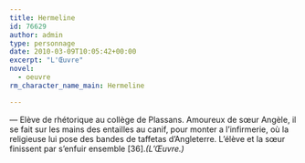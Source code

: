 ```yaml
---
title: Hermeline
id: 76629
author: admin
type: personnage
date: 2010-03-09T10:05:42+00:00
excerpt: "L'Œuvre"
novel:
  - oeuvre
rm_character_name_main: Hermeline

---
```

— Elève de rhétorique au collège de Plassans. Amoureux de sœur Angèle, il se fait sur les mains des entailles au canif, pour monter a l&rsquo;infirmerie, où la religieuse lui pose des bandes de taffetas d&rsquo;Angleterre. L&rsquo;élève et la sœur finissent par s&rsquo;enfuir ensemble [36]._(L&rsquo;Œuvre.)_